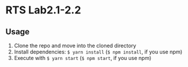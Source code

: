 # RTS Lab2.1-2.2

## Usage

1. Clone the repo and move into the cloned directory
2. Install dependencies: `$ yarn install` (`$ npm install`, if you use npm)
3. Execute with `$ yarn start` (`$ npm start`, if you use npm)

